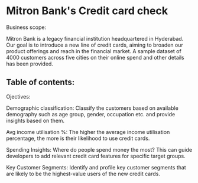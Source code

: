 # Mitron Bank's Credit card check

Business scope:

Mitron Bank is a legacy financial institution headquartered in Hyderabad. Our goal is to introduce a new line of credit cards, aiming to broaden our product offerings and reach in the financial market.
A sample dataset of 4000 customers across five cities on their online spend and other details has been provided.

## Table of contents:




Ojectives:

Demographic classification: Classify the customers based on available demography such as age group, gender, occupation etc. and provide insights based on them. 

Avg income utilisation %: The higher the average income utilisation percentage, the more is their likelihood to use credit cards.

Spending Insights: Where do people spend money the most? This can guide developers to add relevant credit card features for specific target groups.

Key Customer Segments: Identify and profile key customer segments that are likely to be the highest-value users of the new credit cards. 




